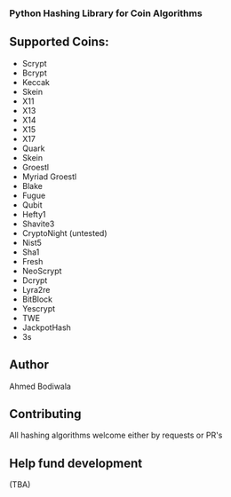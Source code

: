 ### Python Hashing Library for Coin Algorithms

## Supported Coins:
- Scrypt
- Bcrypt
- Keccak
- Skein
- X11
- X13
- X14
- X15
- X17
- Quark
- Skein
- Groestl
- Myriad Groestl
- Blake
- Fugue
- Qubit
- Hefty1
- Shavite3
- CryptoNight (untested)
- Nist5
- Sha1
- Fresh
- NeoScrypt
- Dcrypt
- Lyra2re
- BitBlock
- Yescrypt
- TWE
- JackpotHash
- 3s

## Author
Ahmed Bodiwala

## Contributing
All hashing algorithms welcome either by requests or PR's

## Help fund development
(TBA)
